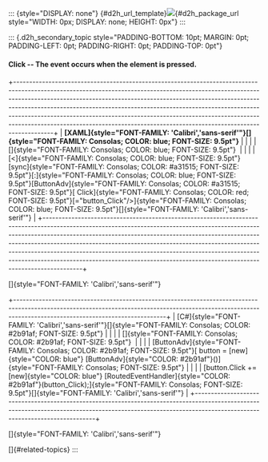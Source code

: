 ::: {style="DISPLAY: none"}
[](ms-xhelp:///?Id=d2h_url_template){#d2h_url_template}![](!package_url!){#d2h_package_url style="WIDTH: 0px; DISPLAY: none; HEIGHT: 0px"}
:::

::: {.d2h_secondary_topic style="PADDING-BOTTOM: 10pt; MARGIN: 0pt; PADDING-LEFT: 0pt; PADDING-RIGHT: 0pt; PADDING-TOP: 0pt"}
#### Click -- The event occurs when the element is pressed.

+------------------------------------------------------------------------------------------------------------------------------------------------------------------------------------------------------------------------------------------------------------------------------------------------------------------------------------------------------------------------------------------------------------------------------------------------------------------------------------------------+
| **[XAML]{style="FONT-FAMILY: 'Calibri','sans-serif'"}[]{style="FONT-FAMILY: Consolas; COLOR: blue; FONT-SIZE: 9.5pt"}**                                                                                                                                                                                                                                                                                                                                                                        |
|                                                                                                                                                                                                                                                                                                                                                                                                                                                                                                |
| []{style="FONT-FAMILY: Consolas; COLOR: blue; FONT-SIZE: 9.5pt"}                                                                                                                                                                                                                                                                                                                                                                                                                               |
|                                                                                                                                                                                                                                                                                                                                                                                                                                                                                                |
| [\<]{style="FONT-FAMILY: Consolas; COLOR: blue; FONT-SIZE: 9.5pt"}[sync]{style="FONT-FAMILY: Consolas; COLOR: #a31515; FONT-SIZE: 9.5pt"}[:]{style="FONT-FAMILY: Consolas; COLOR: blue; FONT-SIZE: 9.5pt"}[ButtonAdv]{style="FONT-FAMILY: Consolas; COLOR: #a31515; FONT-SIZE: 9.5pt"}[ Click]{style="FONT-FAMILY: Consolas; COLOR: red; FONT-SIZE: 9.5pt"}[=\"button_Click\"/\>]{style="FONT-FAMILY: Consolas; COLOR: blue; FONT-SIZE: 9.5pt"}[]{style="FONT-FAMILY: 'Calibri','sans-serif'"} |
+------------------------------------------------------------------------------------------------------------------------------------------------------------------------------------------------------------------------------------------------------------------------------------------------------------------------------------------------------------------------------------------------------------------------------------------------------------------------------------------------+

[]{style="FONT-FAMILY: 'Calibri','sans-serif'"} 

+-----------------------------------------------------------------------------------------------------------------------------------------------------------------------------------------------------------+
| [C#]{style="FONT-FAMILY: 'Calibri','sans-serif'"}[]{style="FONT-FAMILY: Consolas; COLOR: #2b91af; FONT-SIZE: 9.5pt"}                                                                                      |
|                                                                                                                                                                                                           |
| []{style="FONT-FAMILY: Consolas; COLOR: #2b91af; FONT-SIZE: 9.5pt"}                                                                                                                                       |
|                                                                                                                                                                                                           |
| [ButtonAdv]{style="FONT-FAMILY: Consolas; COLOR: #2b91af; FONT-SIZE: 9.5pt"}[ button = [new]{style="COLOR: blue"} [ButtonAdv]{style="COLOR: #2b91af"}()]{style="FONT-FAMILY: Consolas; FONT-SIZE: 9.5pt"} |
|                                                                                                                                                                                                           |
| [button.Click += [new]{style="COLOR: blue"} [RoutedEventHandler]{style="COLOR: #2b91af"}(button_Click);]{style="FONT-FAMILY: Consolas; FONT-SIZE: 9.5pt"}[]{style="FONT-FAMILY: 'Calibri','sans-serif'"}  |
+-----------------------------------------------------------------------------------------------------------------------------------------------------------------------------------------------------------+

[]{style="FONT-FAMILY: 'Calibri','sans-serif'"} 

[]{#related-topics}
:::
